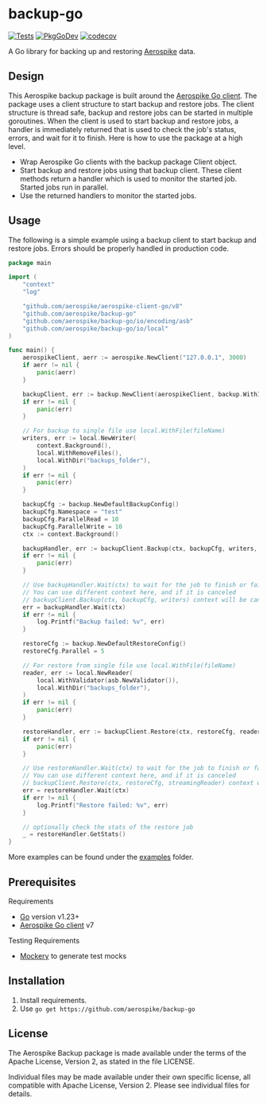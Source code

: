 # backup-go
[![Tests](https://github.com/aerospike/backup-go/actions/workflows/tests.yml/badge.svg)](https://github.com/aerospike/backup-go/actions/workflows/tests.yml)
[![PkgGoDev](https://pkg.go.dev/badge/github.com/aerospike/backup-go)](https://pkg.go.dev/github.com/aerospike/backup-go)
[![codecov](https://codecov.io/gh/aerospike/backup-go/graph/badge.svg?token=S0gfl2zCcZ)](https://codecov.io/gh/aerospike/backup-go)

A Go library for backing up and restoring [Aerospike](https://aerospike.com/) data.

## Design

This Aerospike backup package is built around the [Aerospike Go client](https://github.com/aerospike/aerospike-client-go). The package uses a client structure to start backup and restore jobs. The client structure is thread safe, backup and restore jobs can be started in multiple goroutines. When the client is used to start backup and restore jobs, a handler is immediately returned that is used to check the job's status, errors, and wait for it to finish. Here is how to use the package at a high level.

- Wrap Aerospike Go clients with the backup package Client object.
- Start backup and restore jobs using that backup client. These client methods return a handler which is used to monitor the started job. Started jobs run in parallel.
- Use the returned handlers to monitor the started jobs.

## Usage

The following is a simple example using a backup client to start backup and restore jobs. Errors should be properly handled in production code.

```Go
package main

import (
	"context"
	"log"

	"github.com/aerospike/aerospike-client-go/v8"
	"github.com/aerospike/backup-go"
	"github.com/aerospike/backup-go/io/encoding/asb"
	"github.com/aerospike/backup-go/io/local"
)

func main() {
	aerospikeClient, aerr := aerospike.NewClient("127.0.0.1", 3000)
	if aerr != nil {
		panic(aerr)
	}

	backupClient, err := backup.NewClient(aerospikeClient, backup.WithID("client_id"))
	if err != nil {
		panic(err)
	}

	// For backup to single file use local.WithFile(fileName)
	writers, err := local.NewWriter(
		context.Background(),
		local.WithRemoveFiles(),
		local.WithDir("backups_folder"),
	)
	if err != nil {
		panic(err)
	}

	backupCfg := backup.NewDefaultBackupConfig()
	backupCfg.Namespace = "test"
	backupCfg.ParallelRead = 10
	backupCfg.ParallelWrite = 10
	ctx := context.Background()

	backupHandler, err := backupClient.Backup(ctx, backupCfg, writers, nil)
	if err != nil {
		panic(err)
	}

	// Use backupHandler.Wait(ctx) to wait for the job to finish or fail.
	// You can use different context here, and if it is canceled
	// backupClient.Backup(ctx, backupCfg, writers) context will be cancelled too.
	err = backupHandler.Wait(ctx)
	if err != nil {
		log.Printf("Backup failed: %v", err)
	}

	restoreCfg := backup.NewDefaultRestoreConfig()
	restoreCfg.Parallel = 5

	// For restore from single file use local.WithFile(fileName)
	reader, err := local.NewReader(
		local.WithValidator(asb.NewValidator()),
		local.WithDir("backups_folder"),
	)
	if err != nil {
		panic(err)
	}

	restoreHandler, err := backupClient.Restore(ctx, restoreCfg, reader)
	if err != nil {
		panic(err)
	}

	// Use restoreHandler.Wait(ctx) to wait for the job to finish or fail.
	// You can use different context here, and if it is canceled
	// backupClient.Restore(ctx, restoreCfg, streamingReader) context will be cancelled too.
	err = restoreHandler.Wait(ctx)
	if err != nil {
		log.Printf("Restore failed: %v", err)
	}

	// optionally check the stats of the restore job
	_ = restoreHandler.GetStats()
}
```
More examples can be found under the [examples](examples) folder.

## Prerequisites

Requirements

- [Go](https://go.dev/) version v1.23+
- [Aerospike Go client](https://github.com/aerospike/aerospike-client-go) v7

Testing Requirements

- [Mockery](https://github.com/vektra/mockery) to generate test mocks

## Installation

1. Install requirements.
2. Use `go get https://github.com/aerospike/backup-go`

## License

The Aerospike Backup package is made available under the terms of the Apache License, Version 2, as stated in the file LICENSE.

Individual files may be made available under their own specific license, all compatible with Apache License, Version 2. Please see individual files for details.
